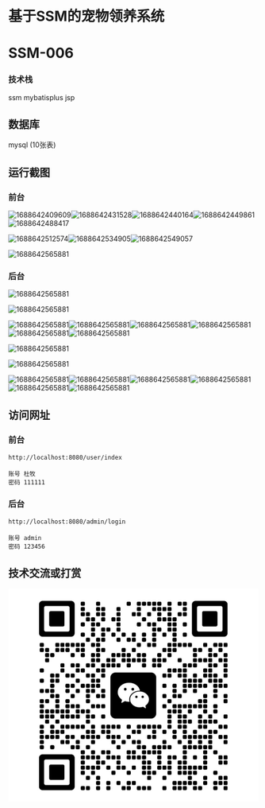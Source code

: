 # 基于SSM的宠物领养系统

# SSM-006

### 技术栈

ssm mybatisplus jsp

## 数据库

mysql (10张表)



## 运行截图

### 前台

![1688642409609](./images/1.png)![1688642431528](./images/2.png)![1688642440164](./images/3.png)![1688642449861](./images/4.png)![1688642488417](./images/5.png)

![1688642512574](./images/6.png)![1688642534905](./images/7.png)![1688642549057](./images/8.png)

![1688642565881](./images/9.png)



### 后台

![1688642565881](./images/10.png)

![1688642565881](./images/11.png)

![1688642565881](./images/12.png)![1688642565881](./images/13.png)![1688642565881](./images/14.png)![1688642565881](./images/15.png)![1688642565881](./images/17.png)![1688642565881](./images/16.png)



![1688642565881](./images/18.png)

![1688642565881](./images/19.png)

![1688642565881](./images/20.png)![1688642565881](./images/21.png)![1688642565881](./images/22.png)![1688642565881](./images/23.png)![1688642565881](./images/24.png)![1688642565881](./images/25.png)

## 访问网址

### 前台

```
http://localhost:8080/user/index

账号 杜牧
密码 111111
```

### 后台

```
http://localhost:8080/admin/login

账号 admin
密码 123456
```



##  技术交流或打赏

![1688642565881](./images/vx.jpg)